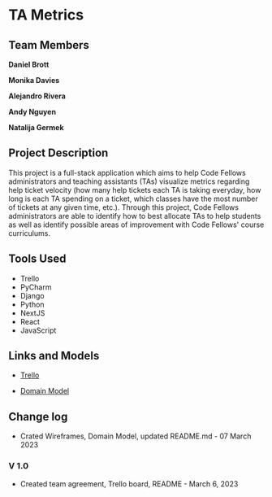 # TA Metrics

## Team Members

**Daniel Brott**

**Monika Davies**

**Alejandro Rivera**

**Andy Nguyen**

**Natalija Germek**

## Project Description

This project is a full-stack application which aims to help Code Fellows administrators and teaching assistants (TAs) visualize metrics regarding help ticket velocity (how many help tickets each TA is taking everyday, how long is each TA spending on a ticket, which classes have the most number of tickets at any given time, etc.). Through this project, Code Fellows administrators are able to identify how to best allocate TAs to help students as well as identify possible areas of improvement with Code Fellows' course curriculums.

## Tools Used

- Trello
- PyCharm
- Django
- Python
- NextJS
- React
- JavaScript

## Links and Models

- [Trello](https://trello.com/b/jz4OJzfn/ta-metrics)

- [Domain Model](documentation/domain_model.png)

## Change log

- Crated Wireframes, Domain Model, updated README.md - 07 March 2023

### V 1.0

- Created team agreement, Trello board, README - March 6, 2023
